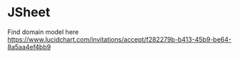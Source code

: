 # JSheet
Find domain model here
https://www.lucidchart.com/invitations/accept/f282279b-b413-45b9-be64-8a5aa4ef4bb9